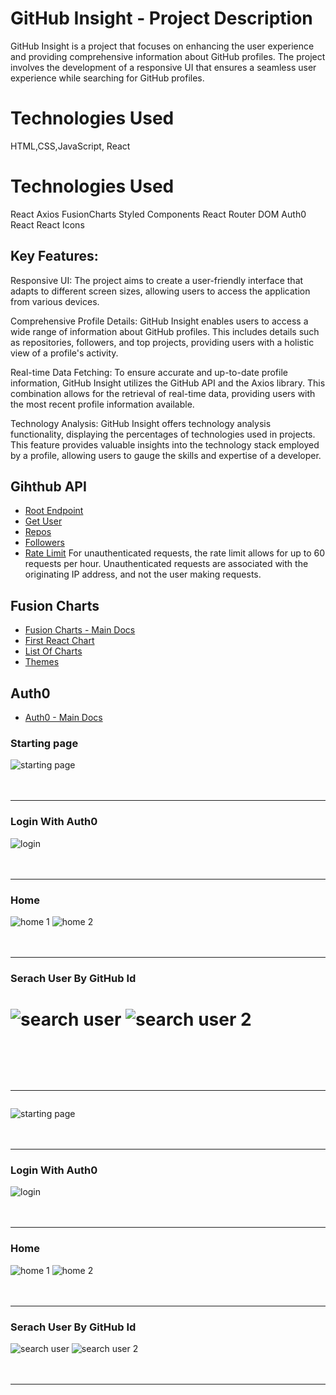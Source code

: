 # GitHub Insight - Project Description

GitHub Insight is a project that focuses on enhancing the user experience and providing comprehensive information about GitHub profiles. The project involves the development of a responsive UI that ensures a seamless user experience while searching for GitHub profiles.
# Technologies Used
HTML,CSS,JavaScript, React
# Technologies Used

React
Axios
FusionCharts
Styled Components
React Router DOM
Auth0 React
React Icons

## Key Features:

Responsive UI: The project aims to create a user-friendly interface that adapts to different screen sizes, allowing users to access the application from various devices.

Comprehensive Profile Details: GitHub Insight enables users to access a wide range of information about GitHub profiles. This includes details such as repositories, followers, and top projects, providing users with a holistic view of a profile's activity.

Real-time Data Fetching: To ensure accurate and up-to-date profile information, GitHub Insight utilizes the GitHub API and the Axios library. This combination allows for the retrieval of real-time data, providing users with the most recent profile information available.

Technology Analysis: GitHub Insight offers technology analysis functionality, displaying the percentages of technologies used in projects. This feature provides valuable insights into the technology stack employed by a profile, allowing users to gauge the skills and expertise of a developer.

## Gihthub API

- [Root Endpoint](https://api.github.com)
- [Get User](https://api.github.com/users/pavankumar130)
- [Repos](https://api.github.com/users/pavankumar130/repos?per_page=100)
- [Followers](https://api.github.com/users/pavankumar130/followers)
- [Rate Limit](https://api.github.com/rate_limit)
  For unauthenticated requests, the rate limit allows for up to 60 requests per hour. Unauthenticated requests are associated with the originating IP address, and not the user making requests.

## Fusion Charts

- [Fusion Charts - Main Docs](https://www.fusioncharts.com/)
- [First React Chart](https://www.fusioncharts.com/dev/getting-started/react/your-first-chart-using-react)
- [List Of Charts](https://www.fusioncharts.com/dev/chart-guide/list-of-charts)
- [Themes](https://www.fusioncharts.com/dev/themes/introduction-to-themes)

## Auth0

- [Auth0 - Main Docs](https://auth0.com/)

### Starting page

![starting page](https://github.com/pavankumar130/GitHub-Insight/assets/122618703/591ad25a-67aa-4f03-be6f-a89f7f1a1a49)
<br><br><br><hr>

### Login With Auth0

![login](https://github.com/pavankumar130/GitHub-Insight/assets/122618703/00d7625e-f1ee-435b-8e36-245fa48af791)
<br><br><br><hr>

### Home

![home 1](https://github.com/pavankumar130/GitHub-Insight/assets/122618703/ef9e70bc-13a1-41c7-9de2-a3a9e51773d2)
![home 2](https://github.com/pavankumar130/GitHub-Insight/assets/122618703/50e4b166-91ed-429e-ae83-bca0175ad521)
<br><br><br><hr>

### Serach User By GitHub Id

![search user](https://github.com/pavankumar130/GitHub-Insight/assets/122618703/e32a3cf8-1b61-4626-ba0a-be43724548a2)
![search user 2](https://github.com/pavankumar130/GitHub-Insight/assets/122618703/953978e4-f2dd-4033-a49d-37cd9f7423d2)
<br><br><br><hr>
=======
![starting page](https://github.com/pavankumar130/GitHub-Insight/assets/122618703/591ad25a-67aa-4f03-be6f-a89f7f1a1a49)
<br><br><br><hr>

### Login With Auth0

![login](https://github.com/pavankumar130/GitHub-Insight/assets/122618703/00d7625e-f1ee-435b-8e36-245fa48af791)
<br><br><br><hr>

### Home

![home 1](https://github.com/pavankumar130/GitHub-Insight/assets/122618703/ef9e70bc-13a1-41c7-9de2-a3a9e51773d2)
![home 2](https://github.com/pavankumar130/GitHub-Insight/assets/122618703/50e4b166-91ed-429e-ae83-bca0175ad521)
<br><br><br><hr>

### Serach User By GitHub Id

![search user](https://github.com/pavankumar130/GitHub-Insight/assets/122618703/e32a3cf8-1b61-4626-ba0a-be43724548a2)
![search user 2](https://github.com/pavankumar130/GitHub-Insight/assets/122618703/953978e4-f2dd-4033-a49d-37cd9f7423d2)
<br><br><br><hr>
